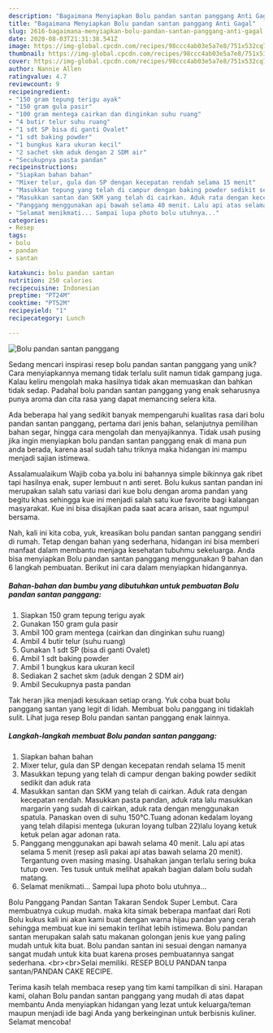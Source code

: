 ```yaml
---
description: "Bagaimana Menyiapkan Bolu pandan santan panggang Anti Gagal"
title: "Bagaimana Menyiapkan Bolu pandan santan panggang Anti Gagal"
slug: 2616-bagaimana-menyiapkan-bolu-pandan-santan-panggang-anti-gagal
date: 2020-08-03T21:31:38.541Z
image: https://img-global.cpcdn.com/recipes/98ccc4ab03e5a7e8/751x532cq70/bolu-pandan-santan-panggang-foto-resep-utama.jpg
thumbnail: https://img-global.cpcdn.com/recipes/98ccc4ab03e5a7e8/751x532cq70/bolu-pandan-santan-panggang-foto-resep-utama.jpg
cover: https://img-global.cpcdn.com/recipes/98ccc4ab03e5a7e8/751x532cq70/bolu-pandan-santan-panggang-foto-resep-utama.jpg
author: Nannie Allen
ratingvalue: 4.7
reviewcount: 9
recipeingredient:
- "150 gram tepung terigu ayak"
- "150 gram gula pasir"
- "100 gram mentega cairkan dan dinginkan suhu ruang"
- "4 butir telur suhu ruang"
- "1 sdt SP bisa di ganti Ovalet"
- "1 sdt baking powder"
- "1 bungkus kara ukuran kecil"
- "2 sachet skm aduk dengan 2 SDM air"
- "Secukupnya pasta pandan"
recipeinstructions:
- "Siapkan bahan bahan"
- "Mixer telur, gula dan SP dengan kecepatan rendah selama 15 menit"
- "Masukkan tepung yang telah di campur dengan baking powder sedikit sedikit dan aduk rata"
- "Masukkan santan dan SKM yang telah di cairkan. Aduk rata dengan kecepatan rendah. Masukkan pasta pandan, aduk rata lalu masukkan margarin yang sudah di cairkan, aduk rata dengan menggunakan spatula. Panaskan oven di suhu 150°C.Tuang adonan kedalam loyang yang telah dilapisi mentega (ukuran loyang tulban 22)lalu loyang ketuk ketuk pelan agar adonan rata."
- "Panggang menggunakan api bawah selama 40 menit. Lalu api atas selama 5 menit (resep asli pakai api atas bawah selama 20 menit). Tergantung oven masing masing. Usahakan jangan terlalu sering buka tutup oven. Tes tusuk untuk melihat apakah bagian dalam bolu sudah matang."
- "Selamat menikmati... Sampai lupa photo bolu utuhnya..."
categories:
- Resep
tags:
- bolu
- pandan
- santan

katakunci: bolu pandan santan 
nutrition: 250 calories
recipecuisine: Indonesian
preptime: "PT24M"
cooktime: "PT52M"
recipeyield: "1"
recipecategory: Lunch

---
```



![Bolu pandan santan panggang](https://img-global.cpcdn.com/recipes/98ccc4ab03e5a7e8/751x532cq70/bolu-pandan-santan-panggang-foto-resep-utama.jpg)

Sedang mencari inspirasi resep bolu pandan santan panggang yang unik? Cara menyiapkannya memang tidak terlalu sulit namun tidak gampang juga. Kalau keliru mengolah maka hasilnya tidak akan memuaskan dan bahkan tidak sedap. Padahal bolu pandan santan panggang yang enak seharusnya punya aroma dan cita rasa yang dapat memancing selera kita.

Ada beberapa hal yang sedikit banyak mempengaruhi kualitas rasa dari bolu pandan santan panggang, pertama dari jenis bahan, selanjutnya pemilihan bahan segar, hingga cara mengolah dan menyajikannya. Tidak usah pusing jika ingin menyiapkan bolu pandan santan panggang enak di mana pun anda berada, karena asal sudah tahu triknya maka hidangan ini mampu menjadi sajian istimewa.

Assalamualaikum Wajib coba ya.bolu ini bahannya simple bikinnya gak ribet tapi hasilnya enak, super lembuut n anti seret. Bolu kukus santan pandan ini merupakan salah satu variasi dari kue bolu dengan aroma pandan yang begitu khas sehingga kue ini menjadi salah satu kue favorite bagi kalangan masyarakat. Kue ini bisa disajikan pada saat acara arisan, saat ngumpul bersama.


Nah, kali ini kita coba, yuk, kreasikan bolu pandan santan panggang sendiri di rumah. Tetap dengan bahan yang sederhana, hidangan ini bisa memberi manfaat dalam membantu menjaga kesehatan tubuhmu sekeluarga. Anda bisa menyiapkan Bolu pandan santan panggang menggunakan 9 bahan dan 6 langkah pembuatan. Berikut ini cara dalam menyiapkan hidangannya.

<!--inarticleads1-->

##### Bahan-bahan dan bumbu yang dibutuhkan untuk pembuatan Bolu pandan santan panggang:

1. Siapkan 150 gram tepung terigu ayak
1. Gunakan 150 gram gula pasir
1. Ambil 100 gram mentega (cairkan dan dinginkan suhu ruang)
1. Ambil 4 butir telur (suhu ruang)
1. Gunakan 1 sdt SP (bisa di ganti Ovalet)
1. Ambil 1 sdt baking powder
1. Ambil 1 bungkus kara ukuran kecil
1. Sediakan 2 sachet skm (aduk dengan 2 SDM air)
1. Ambil Secukupnya pasta pandan


Tak heran jika menjadi kesukaan setiap orang. Yuk coba buat bolu panggang santan yang legit di lidah. Membuat bolu panggang ini tidaklah sulit. Lihat juga resep Bolu pandan santan panggang enak lainnya. 

<!--inarticleads2-->

##### Langkah-langkah membuat Bolu pandan santan panggang:

1. Siapkan bahan bahan
1. Mixer telur, gula dan SP dengan kecepatan rendah selama 15 menit
1. Masukkan tepung yang telah di campur dengan baking powder sedikit sedikit dan aduk rata
1. Masukkan santan dan SKM yang telah di cairkan. Aduk rata dengan kecepatan rendah. Masukkan pasta pandan, aduk rata lalu masukkan margarin yang sudah di cairkan, aduk rata dengan menggunakan spatula. Panaskan oven di suhu 150°C.Tuang adonan kedalam loyang yang telah dilapisi mentega (ukuran loyang tulban 22)lalu loyang ketuk ketuk pelan agar adonan rata.
1. Panggang menggunakan api bawah selama 40 menit. Lalu api atas selama 5 menit (resep asli pakai api atas bawah selama 20 menit). Tergantung oven masing masing. Usahakan jangan terlalu sering buka tutup oven. Tes tusuk untuk melihat apakah bagian dalam bolu sudah matang.
1. Selamat menikmati... Sampai lupa photo bolu utuhnya...


Bolu Panggang Pandan Santan Takaran Sendok Super Lembut. Cara membuatnya cukup mudah. maka kita simak beberapa manfaat dari Roti Bolu kukus kali ini akan kami buat dengan warna hijau pandan yang cerah sehingga membuat kue ini semakin terlihat lebih istimewa. Bolu pandan santan merupakan salah satu makanan golongan jenis kue yang paling mudah untuk kita buat. Bolu pandan santan ini sesuai dengan namanya sangat mudah untuk kita buat karena proses pembuatannya sangat sederhana. &lt;br&gt;&lt;br&gt;Selai memiliki. RESEP BOLU PANDAN tanpa santan/PANDAN CAKE RECIPE. 

Terima kasih telah membaca resep yang tim kami tampilkan di sini. Harapan kami, olahan Bolu pandan santan panggang yang mudah di atas dapat membantu Anda menyiapkan hidangan yang lezat untuk keluarga/teman maupun menjadi ide bagi Anda yang berkeinginan untuk berbisnis kuliner. Selamat mencoba!
